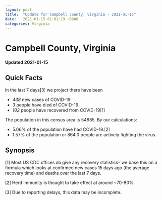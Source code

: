 ```yaml
---
layout: post
title:  "Update for Campbell County, Virginia - 2021-01-15"
date:   2021-01-15 01:01:29 -0600
categories: Virginia
---
```


# Campbell County, Virginia
#### Updated 2021-01-15

## Quick Facts

In the last 7 days[3] we project there have been
- *438* new cases of COVID-19
- *3* people have died of COVID-19
- *102* people have recovered from COVID-19[1]

The population in this census area is 54885. By our calculations:
- 5.06% of the population have had COVID-19.[2]
- 1.57% of the population or 864.0 people are actively fighting the virus.

## Synopsis




[1] Most US CDC offices do give any recovery statistics- we base this on a formula which looks at confirmed new cases
15 days ago (the average recovery time) and deaths over the last 7 days.

[2] Herd Immunity is thought to take effect at around ~70-80%

[3] Due to reporting delays, this data may be incomplete.
 
    